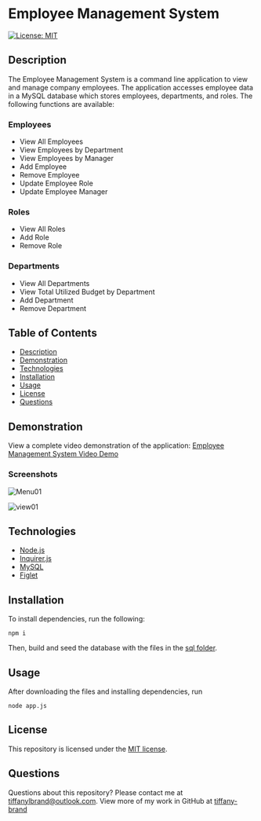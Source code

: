 # Employee Management System


[![License: MIT](https://img.shields.io/github/license/tiffany-brand/employee-management-system?style=plastic)](./LICENSE)

## Description

The Employee Management System is a command line application to view and manage company employees. The application accesses employee data in a MySQL database which stores employees, departments, and roles. The following functions are available:

### Employees

* View All Employees
* View Employees by Department
* View Employees by Manager
* Add Employee
* Remove Employee
* Update Employee Role
* Update Employee Manager

### Roles

* View All Roles
* Add Role
* Remove Role

### Departments

* View All Departments
* View Total Utilized Budget by Department
* Add Department
* Remove Department



## Table of Contents

* [Description](#description)
* [Demonstration](#demonstration)
* [Technologies](#technologies)
* [Installation](#installation)
* [Usage](#usage)
* [License](#license)
* [Questions](#questions)


## Demonstration

View a complete video demonstration of the application: [Employee Management System Video Demo](https://youtu.be/szqkZ_KQiA4)

### Screenshots

![Menu01](https://user-images.githubusercontent.com/16748389/93022576-10087a00-f5b8-11ea-8ec0-194d76c9954e.JPG)

![view01](https://user-images.githubusercontent.com/16748389/93022589-1c8cd280-f5b8-11ea-8a7f-fbee76fab4aa.JPG)


## Technologies

* [Node.js](https://nodejs.org/)
* [Inquirer.js](https://www.npmjs.com/package/inquirer)
* [MySQL](https://www.npmjs.com/package/mysql)
* [Figlet](https://www.npmjs.com/package/figlet)

## Installation

To install dependencies, run the following:

`
npm i
`

Then, build and seed the database with the files in the [sql folder](./sql/).

## Usage

After downloading the files and installing dependencies, run 

`
node app.js
`

## License

This repository is licensed under the [MIT license](./LICENSE).

## Questions

Questions about this repository? Please contact me at [tiffanylbrand@outlook.com](mailto:tiffanylbrand@outlook.com). View more of my work in GitHub at [tiffany-brand](https://github.com/tiffany-brand) 